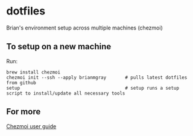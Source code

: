# dotfiles
Brian's environment setup across multiple machines (chezmoi)

## To setup on a new machine

Run: 
```
brew install chezmoi
chezmoi init --ssh --apply brianmgray       # pulls latest dotfiles from github 
setup                                       # setup runs a setup script to install/update all necessary tools 
```

## For more

[Chezmoi user guide](https://www.chezmoi.io/user-guide/setup)